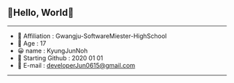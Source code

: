 ## 👋Hello, World👋
------------------------------------------------
- 🏫 Affiliation : Gwangju-SoftwareMiester-HighSchool
- 👨 Age : 17
- 😀 name : KyungJunNoh
- 🌱 Starting Github : 2020 01 01
- 📩 E-mail : developerJun0615@gmail.com
--------------------------------------------------



<!--
**KyungJunNoh/KyungJunNoh** is a ✨ _special_ ✨ repository because its `README.md` (this file) appears on your GitHub profile.

Here are some ideas to get you started:

- 🔭 I’m currently working on ...
- 🌱 I’m currently learning ...
- 👯 I’m looking to collaborate on ...
- 🤔 I’m looking for help with ...
- 💬 Ask me about ...
- 📫 How to reach me: ...
- 😄 Pronouns: ...
- ⚡ Fun fact: ...
-->
